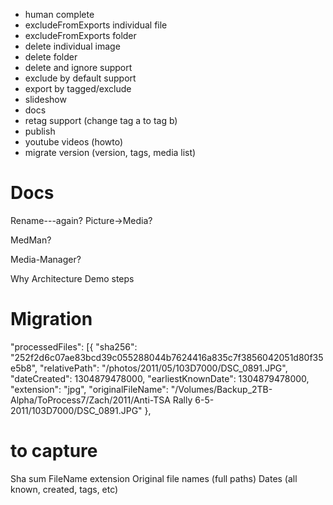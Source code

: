 - human complete
- excludeFromExports individual file
- excludeFromExports folder 
- delete individual image
- delete folder
- delete and ignore support
- exclude by default support 
- export by tagged/exclude
- slideshow
- docs
- retag support (change tag a to tag b)
- publish
- youtube videos (howto)
- migrate version (version, tags, media list)




# Docs

Rename---again?  Picture->Media?

MedMan?

Media-Manager?

Why
Architecture
Demo steps


# Migration 

"processedFiles": [{
		"sha256": "252f2d6c07ae83bcd39c055288044b7624416a835c7f3856042051d80f35e5b8",
		"relativePath": "/photos/2011/05/103D7000/DSC_0891.JPG",
		"dateCreated": 1304879478000,
		"earliestKnownDate": 1304879478000,
		"extension": "jpg",
		"originalFileName": "/Volumes/Backup_2TB-Alpha/ToProcess7/Zach/2011/Anti-TSA Rally 6-5-2011/103D7000/DSC_0891.JPG"
	},
# to capture 

Sha sum
FileName
extension
Original file names (full paths)
Dates (all known, created, tags, etc)
